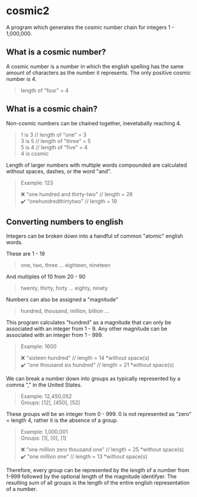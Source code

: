 # cosmic2

A program which generates the cosmic number chain for integers 1 - 1,000,000.  


## What is a cosmic number?

A cosmic number is a number in which the english spelling has the same amount of characters as the number it represents. The only positive cosmic number is 4.

> length of "four" = 4
  
  
## What is a cosmic chain?

Non-cosmic numbers can be chained together, inevetabally reaching 4.

> 1 is 3 // length of "one" = 3  
> 3 is 5 // length of "three" = 5  
> 5 is 4 // length of "five" = 4  
> 4 is cosmic

Length of larger numbers with multiple words compounded are calculated without spaces, dashes, or the word "and".

> Example: 123
>
> :x: "one hundred and thirty-two" // length = 26  
> :heavy_check_mark: "onehundredthirtytwo"  // length = 19
  
  
## Converting numbers to english

Integers can be broken down into a handful of common "atomic" english words.

These are 1 - 19

> one, two, three ... eighteen, nineteen

And multiples of 10 from 20 - 90

> twenty, thirty, forty ... eighty, ninety

Numbers can also be assigned a "magnitude"

> hundred, thousand, million, billion ...

This program calculates "hundred" as a magnitude that can only be associated with an integer from 1 - 9. Any other magnitude can be associated with an integer from 1 - 999.

> Example: 1600
>
> :x: "sixteen hundred" // length = 14 *without space(s)  
> :heavy_check_mark: "one thousand six hundred"  // length = 21 *without space(s)  

We can break a number down into groups as typically represented by a comma "," in the United States. 

> Example: 12,450,052  
> Groups: [12], [450], [52]

These groups will be an integer from 0 - 999. 0 is not represented as "zero" = length 4, rather it is the absence of a group.

> Example: 1,000,001  
> Groups: [1], [0], [1]
>
> :x: "one million zero thousand one" // length = 25 *without space(s)  
> :heavy_check_mark: "one million one" // length = 13 *without space(s)

Therefore, every group can be represented by the length of a number from 1-999 followed by the optional length of the magnitude identifyer. The resulting sum of all groups is the length of the entire english representation of a number.
